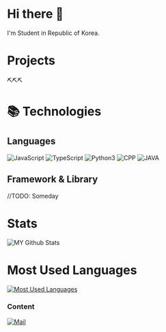 # Hi there 👋

I'm Student in Republic of Korea.

# Projects

⛏️⛏️⛏️

# 📚 Technologies

## Languages

![JavaScript](https://img.shields.io/badge/-Javascript-f7df1e?style=for-the-badge&logo=javascript&logoColor=000)
![TypeScript](https://img.shields.io/badge/-Typescript-2d79c7?style=for-the-badge&logo=typescript&logoColor=fff)
![Python3](https://img.shields.io/badge/-Python3-3776AB?style=for-the-badge&logo=python&logoColor=fff)
![CPP](https://img.shields.io/badge/-C++-blue.svg?style=for-the-badge&logo=c%2B%2B)
![JAVA](https://img.shields.io/badge/-JAVA-007396.svg?style=for-the-badge&logo=JAVA)

## Framework & Library

//TODO: Someday

# Stats

![MY Github Stats](https://github-readme-stats.vercel.app/api?username=cog25&count_private=true&show_icons=true&theme=dark)

# Most Used Languages

[![Most Used Languages](https://github-readme-stats.vercel.app/api/top-langs/?username=cog25&count_private=true&theme=dark)](https://github.com/anuraghazra/github-readme-stats)

### Content

[![Mail](https://img.shields.io/badge/%20-Mail-black?color=3B81C2&style=for-the-badge&logo=gmail&logoColor=ffffff)](mailto:cog@cog.land?subject=From%20GitHub&cc=cog25@cog.land&body=Hi.%20%20Found%20you%20from%20GitHub.)
